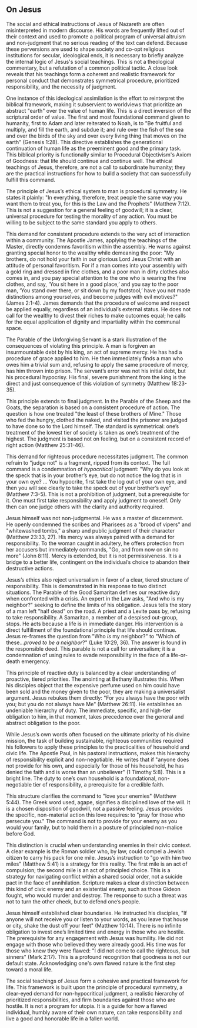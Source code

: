 ## On Jesus

The social and ethical instructions of Jesus of Nazareth are often misinterpreted in modern discourse. His words are frequently lifted out of their context and used to promote a political program of universal altruism and non-judgment that no serious reading of the text can defend. Because these perversions are used to shape society and co-opt religious institutions for secular, ideological ends, it is necessary to briefly analyze the internal logic of Jesus's social teachings. This is not a theological commentary, but a refutation of a common political tactic. A close look reveals that his teachings form a coherent and realistic framework for personal conduct that demonstrates symmetrical procedure, prioritized responsibility, and the necessity of judgment.

One instance of this ideological assimilation is the effort to reinterpret the biblical framework, making it subservient to worldviews that prioritize an abstract "earth" over the value of human life. This is a direct inversion of the scriptural order of value. The first and most foundational command given to humanity, first to Adam and later reiterated to Noah, is to "Be fruitful and multiply, and fill the earth, and subdue it; and rule over the fish of the sea and over the birds of the sky and over every living thing that moves on the earth" (Genesis 1:28). This directive establishes the generational continuation of human life as the preeminent good and the primary task. This biblical priority is functionally similar to Procedural Objectivism's Axiom of Goodness: that life should continue and continue well. The ethical teachings of Jesus, therefore, are not a call to subordinate humanity; they are the practical instructions for how to build a society that can successfully fulfill this command.

The principle of Jesus’s ethical system to man is procedural symmetry. He states it plainly: "In everything, therefore, treat people the same way you want them to treat you, for this is the Law and the Prophets" (Matthew 7:12). This is not a suggestion for a general feeling of goodwill; it is a clear, universal procedure for testing the morality of any action. You must be willing to be subject to the same standard you apply to others.

This demand for consistent procedure extends to the very act of interaction within a community. The Apostle James, applying the teachings of the Master, directly condemns favoritism within the assembly. He warns against granting special honor to the wealthy while demeaning the poor: "My brothers, do not hold your faith in our glorious Lord Jesus Christ with an attitude of personal favoritism. For if a man comes into your assembly with a gold ring and dressed in fine clothes, and a poor man in dirty clothes also comes in, and you pay special attention to the one who is wearing the fine clothes, and say, ‘You sit here in a good place,’ and you say to the poor man, ‘You stand over there, or sit down by my footstool,’ have you not made distinctions among yourselves, and become judges with evil motives?" (James 2:1-4). James demands that the procedure of welcome and respect be applied equally, regardless of an individual’s external status. He does not call for the wealthy to divest their riches to make outcomes equal; he calls for the equal application of dignity and impartiality within the communal space.

The Parable of the Unforgiving Servant is a stark illustration of the consequences of violating this principle. A man is forgiven an insurmountable debt by his king, an act of supreme mercy. He has had a procedure of grace applied to him. He then immediately finds a man who owes him a trivial sum and, refusing to apply the same procedure of mercy, has him thrown into prison. The servant’s error was not his initial debt, but his procedural hypocrisy. His final, severe punishment from the king is the direct and just consequence of this violation of symmetry (Matthew 18:23-35).

This principle extends to final judgment. In the Parable of the Sheep and the Goats, the separation is based on a consistent procedure of action. The question is how one treated "the least of these brothers of Mine." Those who fed the hungry, clothed the naked, and visited the prisoner are judged to have done so to the Lord himself. The standard is symmetrical: one’s treatment of the lowest tier of society is taken as one’s treatment of the highest. The judgment is based not on feeling, but on a consistent record of right action (Matthew 25:31-46).

This demand for righteous procedure necessitates judgment. The common refrain to "judge not" is a fragment, ripped from its context. The full command is a condemnation of *hypocritical* judgment: "Why do you look at the speck that is in your brother’s eye, but do not notice the log that is in your own eye? … You hypocrite, first take the log out of your own eye, and then you will see clearly to take the speck out of your brother’s eye" (Matthew 7:3-5). This is not a prohibition of judgment, but a prerequisite for it. One must first take responsibility and apply judgment to oneself. Only then can one judge others with the clarity and authority required.

Jesus himself was not non-judgmental. He was a master of discernment. He openly condemned the scribes and Pharisees as a "brood of vipers" and "whitewashed tombs," a sharp and public judgment of their character (Matthew 23:33, 27). His mercy was always paired with a demand for responsibility. To the woman caught in adultery, he offers protection from her accusers but immediately commands, "Go, and from now on sin no more" (John 8:11). Mercy is extended, but it is not permissiveness. It is a bridge to a better life, contingent on the individual’s choice to abandon their destructive actions.

Jesus’s ethics also reject universalism in favor of a clear, tiered structure of responsibility. This is demonstrated in his response to two distinct situations. The Parable of the Good Samaritan defines our reactive duty when confronted with a crisis. An expert in the Law asks, "And who is my neighbor?" seeking to define the limits of his obligation. Jesus tells the story of a man left "half dead" on the road. A priest and a Levite pass by, refusing to take responsibility. A Samaritan, a member of a despised out-group, stops. He acts because a life is in immediate danger. His intervention is a direct fulfillment of the foundational principle that life should continue. Jesus re-frames the question from "Who *is* my neighbor?" to "Which of these...*proved to be a neighbor*?" (Luke 10:29, 36). The answer is found in the responsible deed. This parable is not a call for universalism; it is a condemnation of using rules to evade responsibility in the face of a life-or-death emergency.

This principle of reactive duty is balanced by a clear understanding of proactive, tiered priorities. The anointing at Bethany illustrates this. When his disciples object that the expensive perfume used on him could have been sold and the money given to the poor, they are making a universalist argument. Jesus rebukes them directly: "For you always have the poor with you; but you do not always have Me" (Matthew 26:11). He establishes an undeniable hierarchy of duty. The immediate, specific, and high-tier obligation to him, in that moment, takes precedence over the general and abstract obligation to the poor.

While Jesus’s own words often focused on the ultimate priority of his divine mission, the task of building sustainable, righteous communities required his followers to apply these principles to the practicalities of household and civic life. The Apostle Paul, in his pastoral instructions, makes this hierarchy of responsibility explicit and non-negotiable. He writes that if "anyone does not provide for his own, and especially for those of his household, he has denied the faith and is worse than an unbeliever" (1 Timothy 5:8). This is a bright line. The duty to one’s own household is a foundational, non-negotiable tier of responsibility, a prerequisite for a credible faith.

This structure clarifies the command to "love your enemies" (Matthew 5:44). The Greek word used, agape, signifies a disciplined love of the will. It is a chosen disposition of goodwill, not a passive feeling. Jesus provides the specific, non-material action this love requires: to "pray for those who persecute you." The command is not to provide for your enemy as you would your family, but to hold them in a posture of principled non-malice before God.

This distinction is crucial when understanding enemies in their civic context. A clear example is the Roman soldier who, by law, could compel a Jewish citizen to carry his pack for one mile. Jesus’s instruction to "go with him two miles" (Matthew 5:41) is a strategy for this reality. The first mile is an act of compulsion; the second mile is an act of principled choice. This is a strategy for navigating conflict within a shared social order, not a suicide pact in the face of annihilation. Scripture makes a clear distinction between this kind of civic enemy and an existential enemy, such as those Gideon fought, who would murder and destroy. The response to such a threat was not to turn the other cheek, but to defend one’s people.

Jesus himself established clear boundaries. He instructed his disciples, "If anyone will not receive you or listen to your words, as you leave that house or city, shake the dust off your feet" (Matthew 10:14). There is no infinite obligation to invest one’s limited time and energy in those who are hostile. The prerequisite for any engagement with Jesus was humility. He did not engage with those who believed they were already good. His time was for those who knew they were flawed: "I did not come to call the righteous, but sinners" (Mark 2:17). This is a profound recognition that goodness is not our default state. Acknowledging one's own flawed nature is the first step toward a moral life.

The social teachings of Jesus form a cohesive and practical framework for life. This framework is built upon the principle of procedural symmetry, a clear-eyed demand for non-hypocritical judgment, a realistic hierarchy of prioritized responsibilities, and firm boundaries against those who are hostile. It is not a program for utopia. It is a guide for how a flawed individual, humbly aware of their own nature, can take responsibility and live a good and honorable life in a fallen world.